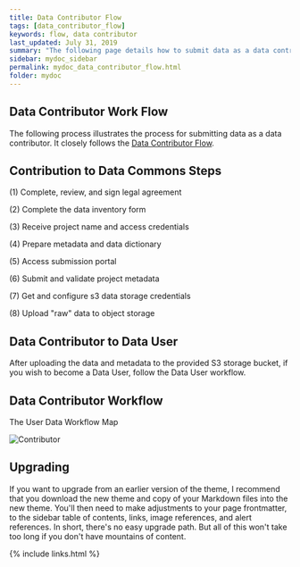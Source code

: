 ```yaml
---
title: Data Contributor Flow
tags: [data_contributor_flow]
keywords: flow, data contributor
last_updated: July 31, 2019
summary: "The following page details how to submit data as a data contributor. "
sidebar: mydoc_sidebar
permalink: mydoc_data_contributor_flow.html
folder: mydoc
---
```


## Data Contributor Work Flow

The following process illustrates the process for submitting data as a data contributor. It closely follows the [Data Contributor Flow](https://data-commons-alpha.github.io/data-commons/mydoc_data_contributor_flow.html).  

## Contribution to Data Commons Steps 

(1) Complete, review, and sign legal agreement 

(2) Complete the data inventory form

(3) Receive project name and access credentials

(4) Prepare metadata and data dictionary 

(5) Access submission portal

(6) Submit and validate project metadata

(7) Get and configure s3 data storage credentials

(8) Upload "raw" data to object storage 

## Data Contributor to Data User

After uploading the data and metadata to the provided S3 storage bucket, if you wish to become a Data User, follow the Data User workflow.

## Data Contributor Workflow 
The User Data Workflow Map

![Contributor](/data-commons/images/Contributor.jpeg)

## Upgrading

If you want to upgrade from an earlier version of the theme, I recommend that you download the new theme and copy of your Markdown files into the new theme. You'll then need to make adjustments to your page frontmatter, to the sidebar table of contents, links, image references, and alert references. In short, there's no easy upgrade path. But all of this won't take too long if you don't have mountains of content.

{% include links.html %}
